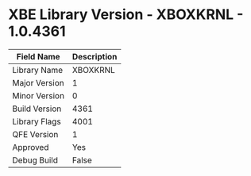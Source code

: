 # XBE Library Version - XBOXKRNL - 1.0.4361

| Field Name | Description |
|---|---|
| Library Name | XBOXKRNL |
| Major Version | 1 |
| Minor Version | 0 |
| Build Version | 4361 |
| Library Flags | 4001 |
| QFE Version | 1 |
| Approved | Yes |
| Debug Build | False |
